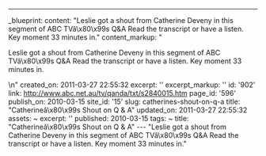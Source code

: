---
_blueprint:
  content: "Leslie got a shout from Catherine Deveny in this segment of ABC TVâ\x80\x99s
    Q&A Read the transcript or have a listen. Key moment 33 minutes in."
  content_markup: "<p>Leslie got a shout from Catherine Deveny in this segment of
    ABC TVâ\x80\x99s Q&amp;A Read the transcript or have a listen. Key moment 33 minutes
    in.</p>\n"
  created_on: 2011-03-27 22:55:32
  excerpt: ''
  excerpt_markup: ''
  id: '902'
  link: http://www.abc.net.au/tv/qanda/txt/s2840015.htm
  page_id: '596'
  publish_on: 2010-03-15
  site_id: '15'
  slug: catherines-shout-on-q-a
  title: "Catherineâ\x80\x99s Shout on Q & A"
  updated_on: 2011-03-27 22:55:32
assets: ~
excerpt: ''
published: 2010-03-15
tags: ~
title: "Catherineâ\x80\x99s Shout on Q & A"
--- "Leslie got a shout from Catherine Deveny in this segment of ABC TVâ\x80\x99s
  Q&A Read the transcript or have a listen. Key moment 33 minutes in."

